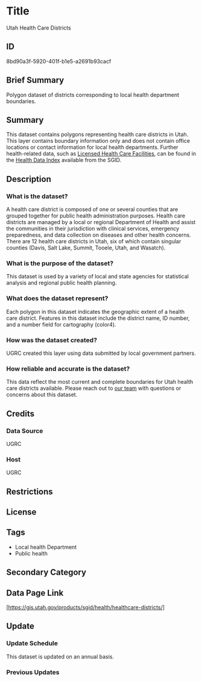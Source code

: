 # Title

Utah Health Care Districts

## ID

8bd90a3f-5920-401f-b1e5-a2691b93cacf

## Brief Summary

Polygon dataset of districts corresponding to local health department boundaries.

## Summary

This dataset contains polygons representing health care districts in Utah. This layer contains boundary information only and does not contain office locations or contact information for local health departments. Further health-related data, such as [Licensed Health Care Facilities](https://gis.utah.gov/products/sgid/health/licensed-health-care-facilities/), can be found in the [Health Data Index](https://gis.utah.gov/products/sgid/health/) available from the SGID.

## Description

### What is the dataset?

A health care district is composed of one or several counties that are grouped together for public health administration purposes. Health care districts are managed by a local or regional Department of Health and assist the communities in their jurisdiction with clinical services, emergency preparedness, and data collection on diseases and other health concerns. There are 12 health care districts in Utah, six of which contain singular counties (Davis, Salt Lake, Summit, Tooele, Utah, and Wasatch).

### What is the purpose of the dataset?

This dataset is used by a variety of local and state agencies for statistical analysis and regional public health planning.

<!--- This is my assumption. Do we know if these data have a more specific purpose than this? --->

### What does the dataset represent?

Each polygon in this dataset indicates the geographic extent of a health care district. Features in this dataset include the district name, ID number, and a number field for cartography (color4).

### How was the dataset created?

UGRC created this layer using data submitted by local government partners.

<!--- A guesstimate. Do we have information on how this dataset came to be? --->

### How reliable and accurate is the dataset?

This data reflect the most current and complete boundaries for Utah health care districts available. Please reach out to [our team](https://gis.utah.gov/contact/) with questions or concerns about this dataset.

## Credits

### Data Source

UGRC

### Host

UGRC

## Restrictions

## License

## Tags

- Local health Department
- Public health

## Secondary Category

## Data Page Link

[https://gis.utah.gov/products/sgid/health/healthcare-districts/]

## Update

### Update Schedule

This dataset is updated on an annual basis.

### Previous Updates
